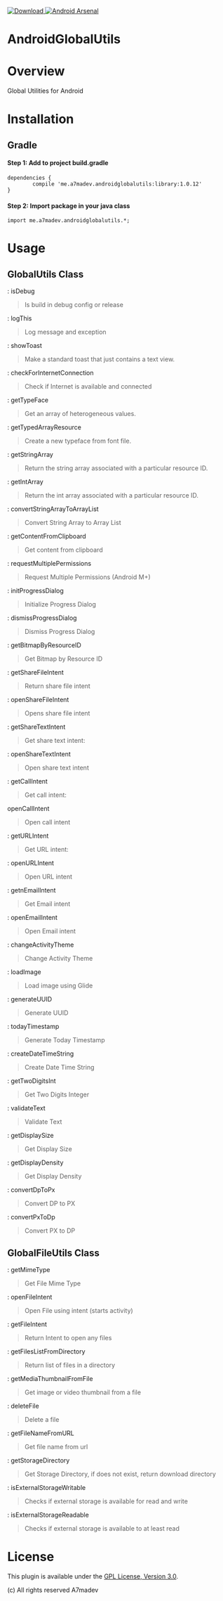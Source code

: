 [ ![Download](https://api.bintray.com/packages/a7madev/maven/AndroidGlobalUtils/images/download.svg) ](https://bintray.com/a7madev/maven/AndroidGlobalUtils/_latestVersion)
[![Android Arsenal](https://img.shields.io/badge/Android%20Arsenal-AndroidGlobalUtils-green.svg?style=true)](https://android-arsenal.com/details/1/2969)

AndroidGlobalUtils
===================

# Overview

Global Utilities for Android

# Installation

## Gradle

#### Step 1: Add to project build.gradle

    dependencies {
            compile 'me.a7madev.androidglobalutils:library:1.0.12'
    }

#### Step 2: Import package in your java class

    import me.a7madev.androidglobalutils.*;

# Usage

GlobalUtils Class
----------

:   isDebug
> Is build in debug config or release

:   logThis
> Log message and exception

:   showToast
> Make a standard toast that just contains a text view.

:   checkForInternetConnection
> Check if Internet is available and connected

:   getTypeFace
> Get an array of heterogeneous values.

:   getTypedArrayResource
> Create a new typeface from font file.

:   getStringArray
> Return the string array associated with a particular resource ID.

:   getIntArray
> Return the int array associated with a particular resource ID.

:   convertStringArrayToArrayList
> Convert String Array to Array List

:   getContentFromClipboard
> Get content from clipboard

:  requestMultiplePermissions
> Request Multiple Permissions (Android M+)

:  initProgressDialog
> Initialize Progress Dialog

:  dismissProgressDialog
> Dismiss Progress Dialog

:  getBitmapByResourceID
> Get Bitmap by Resource ID

:  getShareFileIntent
> Return share file intent

:  openShareFileIntent
> Opens share file intent

:  getShareTextIntent
> Get share text intent:  

: openShareTextIntent
> Open share text intent

:  getCallIntent
> Get call intent: 
 
 openCallIntent
> Open call intent

:  getURLIntent
> Get URL intent:  

:  openURLIntent
> Open URL intent

:  getnEmailIntent
> Get Email intent

:  openEmailIntent
> Open Email intent

:  changeActivityTheme
> Change Activity Theme

:  loadImage
> Load image using Glide

:  generateUUID
> Generate UUID

: todayTimestamp
> Generate Today Timestamp

:  createDateTimeString
> Create Date Time String

:  getTwoDigitsInt
> Get Two Digits Integer

:  validateText
> Validate Text

:  getDisplaySize
> Get Display Size

:  getDisplayDensity
> Get Display Density

:  convertDpToPx
> Convert DP to PX

:  convertPxToDp
> Convert PX to DP

GlobalFileUtils Class
----------

:   getMimeType
> Get File Mime Type

:   openFileIntent
> Open File using intent (starts activity)

:   getFileIntent
> Return Intent to open any files

:   getFilesListFromDirectory
> Return list of files in a directory

:   getMediaThumbnailFromFile
> Get image or video thumbnail from a file

:   deleteFile
> Delete a file

:   getFileNameFromURL
> Get file name from url

:   getStorageDirectory
> Get Storage Directory, if does not exist, return download directory

:   isExternalStorageWritable
> Checks if external storage is available for read and write

:   isExternalStorageReadable
> Checks if external storage is available to at least read


# License
This plugin is available under the [GPL License, Version 3.0](http://www.gnu.org/licenses/gpl-3.0.en.html).

(c) All rights reserved A7madev
